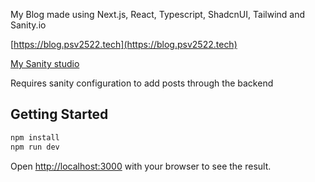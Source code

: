 My Blog made using Next.js, React, Typescript, ShadcnUI, Tailwind and Sanity.io

[https://blog.psv2522.tech](https://blog.psv2522.tech)

[My Sanity studio](https://psv2522-blog-site.sanity.studio/structure)

Requires sanity configuration to add posts through the backend

## Getting Started

```bash
npm install
npm run dev
```

Open [http://localhost:3000](http://localhost:3000) with your browser to see the result.
